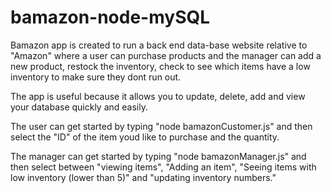 # bamazon-node-mySQL

Bamazon app is created to run a back end data-base website relative to "Amazon" where a user can purchase products and the manager can add a new product, restock the inventory, check to see which items have a low inventory to make sure they dont run out. 

The app is useful because it allows  you to update, delete, add and view your database quickly and easily.

The user can get started by typing "node bamazonCustomer.js" and then select the "ID" of the item youd like to purchase and the quantity.

The manager can get started by typing "node bamazonManager.js" and then select between "viewing items", "Adding an item", "Seeing items with low inventory (lower than 5)" and "updating inventory numbers."

